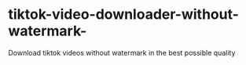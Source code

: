 # tiktok-video-downloader-without-watermark-
Download tiktok videos without watermark in the best possible quality
